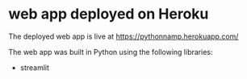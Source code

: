 # web app deployed on Heroku

The deployed web app is live at https://pythonnamp.herokuapp.com/


The web app was built in Python using the following libraries:
* streamlit
